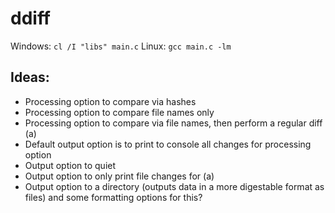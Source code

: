 # ddiff

Windows: `cl /I "libs" main.c`
Linux: `gcc main.c -lm`

## Ideas:
- Processing option to compare via hashes
- Processing option to compare file names only
- Processing option to compare via file names, then perform a regular diff (a)
- Default output option is to print to console all changes for processing option
- Output option to quiet
- Output option to only print file changes for (a)
- Output option to a directory (outputs data in a more digestable format as files) and some formatting options for this?